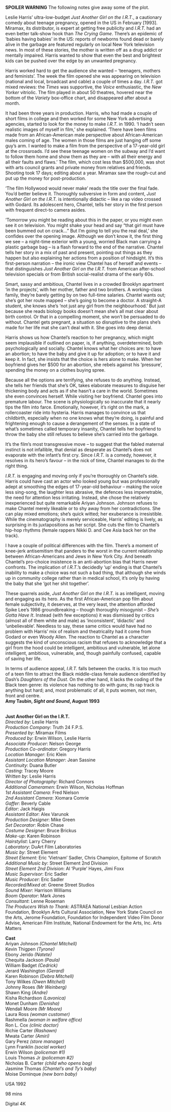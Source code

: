 
**SPOILER WARNING** The following notes give away some of the plot.

Leslie Harris’ ultra-low-budget _Just Another Girl on the I.R.T_., a cautionary comedy about teenage pregnancy, opened in the US in February [1993]. Miramax, its distributor, is expert at getting free publicity and _I.R.T._ had an even better talk-show hook than _The Crying Game_. There’s an epidemic of ‘babies having babies’ in the US: reports of newborns found dead or barely alive in the garbage are featured regularly on local New York television news. In most of these stories, the mother is written off as a drug addict or mentally impaired. Harris wanted to show that even the best and brightest kids can be pushed over the edge by an unwanted pregnancy.

Harris worked hard to get the audience she wanted – ‘teenagers, mothers and feminists’. The week the film opened she was appearing on television (national and local, broadcast and cable) a couple of times a day. _I.R.T._ got mixed reviews: the _Times_ was supportive, the _Voice_ enthusiastic, the _New Yorker_ vitriolic. The film played in about 50 theatres, hovered near the bottom of the _Variety_ box-office chart, and disappeared after about a month.

It had been three years in production. Harris, who had made a couple of short films in college and then worked for some New York advertising agencies, started to look for the money to make _I.R.T._ in 1990. ‘I hadn’t seen realistic images of myself in film,’ she explained. ‘There have been films made from an African-American male perspective about African-American males coming of age. The women in those films are just hanging off some guy’s arm. I wanted to make a film from the perspective of a 17-year-old girl at the crossroads. I’d see these teenage women on the subway and I’d want to follow them home and show them as they are – with all their energy and all their faults and flaws.’ The film, which cost less than $500,000, was shot with arts council grants and private money from relatives and friends. Shooting took 17 days; editing about a year. Miramax saw the rough-cut and put up the money for post-production.

‘The film Hollywood would never make’ reads the title over the final fade. You’d better believe it. Thoroughly subversive in form and content, _Just Another Girl on the I.R.T._ is intentionally didactic – like a rap video crossed with Godard. Its adolescent hero, Chantel, tells her story in the first person with frequent direct-to camera asides.

‘Tomorrow you might be reading about this in the paper, or you might even see it on television. You might shake your head and say “that girl must have been bummed out on crack…” But I’m going to tell you the real deal,’ she confides over the opening image. Although we don’t know it, the first thing we see – a night-time exterior with a young, worried Black man carrying a plastic garbage bag – is a flash forward to the end of the narrative. Chantel tells her story in a mix of past and present, pointing out things as they happen but also explaining her actions from a position of hindsight. It’s this first-person narration – the ironic view Chantel has of herself and events – that distinguishes _Just Another Girl on the I.R.T._ from American after-school television specials or from British social-realist drama of the early 60s.

Smart, sassy and ambitious, Chantel lives in a crowded Brooklyn apartment ‘in the projects’, with her mother, father and two brothers. A working-class family, they’re barely getting by on two full-time salaries. Chantel wants out; she’s got her route mapped – she’s going to become a doctor. A straight-A student, she knows she’s ‘not just any girl from the neighbourhood.’ But just because she reads biology books doesn’t mean she’s all mat clear about birth control. Or that in a compelling moment, she won’t be persuaded to do without. Chantel gets pregnant, a situation so disruptive to the plans she’s made for her life mat she can’t deal with it. She goes into deep denial.

Harris shows us how Chantel’s reaction to her pregnancy, which might seem implausible if outlined on paper, is, if anything, overdetermined, both psychologically and socially. Chantel knows what her choices are: to have an abortion; to have the baby and give it up for adoption; or to have it and keep it. In fact, she insists that the choice is hers alone to make. When her boyfriend gives her $500 for an abortion, she rebels against his ‘pressure’, spending the money on a clothes buying spree.

Because all the options are terrifying, she refuses to do anything. Instead, she tells her friends that she’s OK, takes elaborate measures to disguise her thickening body and acts as if she hasn’t a care in the world. Sometimes she even convinces herself. While visiting her boyfriend. Chantel goes into premature labour. The scene is physiologically so inaccurate that it nearly tips the film into farce. Emotionally, however, it’s right on the mark, a rollercoaster ride into hysteria. Harris manages to convince us that childbirth, especially when no one knows what they’re doing, is painful and frightening enough to cause a derangement of the senses. In a state of what’s sometimes called temporary insanity, Chantel tells her boyfriend to throw the baby she still refuses to believe she’s carried into the garbage.

It’s the film’s most transgressive move – to suggest that the fabled maternal instinct is not infallible, that denial as desperate as Chantel’s does not evaporate with the infant’s first cry. Since _I.R.T._ is a comedy, however, it resolves in its hero’s favour – in the nick of time, Chantel manages to do the right thing.

_I.R.T._ is engaging and moving only if you’re thoroughly on Chantel’s side. Harris could have cast an actor who looked young but was professionally adept at smoothing the edges of 17-year-old behaviour – making the voice less sing-song, the laughter less abrasive, the defences less impenetrable, the need for attention less irritating. Instead, she chose the relatively inexperienced but quite remarkable Ariyan Johnson. Johnson refuses to make Chantel merely likeable or to shy away from her contradictions. She can play mixed emotions; she’s quick witted; her exuberance is irresistible. While the cinematography is merely serviceable, Harris’ editing is lively, as surprising in its juxtapositions as her script. She cuts the film to Chantel’s hip-hop rhythms (female rappers Nikki D. and Cee Asia back her on the track).

I have a couple of political differences with the film. There’s a moment of knee-jerk antisemitism that panders to the worst in the current relationship between African-Americans and Jews in New York City. And beneath Chantel’s pro-choice insistence is an anti-abortion bias that Harris never confronts. The implication of _I.R.T_.’s decidedly ‘up’ ending is that Chantel’s inability to make a choice was not such a bad thing, that although she winds up in community college rather than in medical school, it’s only by having the baby that she ‘got her shit together’.

These quarrels aside, _Just Another Girl on the I.R.T._ is as intelligent, moving and engaging as its  hero. As the first African-American pop film  about female subjectivity, it deserves, at the very  least, the attention afforded Spike Lee’s 1986  groundbreaking – though thoroughly misogynist – _She’s Gotta Have It_. Instead (with few exceptions)  it was dismissed by critics (almost all of  them white and male) as ‘inconsistent’, ‘didactic’  and ‘unbelievable’. Needless to say, these  same critics would have had no problem with  Harris’ mix of realism and theatricality had it  come from Godard or even Woody Allen. The  reaction to Chantel as a character suggests the  kind of unconscious racism that refuses to  acknowledge that a girl from the hood could be  intelligent, ambitious and vulnerable, let alone  intelligent, ambitious, vulnerable, and, though  painfully confused, capable of saving her life.

In terms of audience appeal, _I.R.T._ falls between the cracks. It is too much of a teen film to attract the Black middle-class female audience identified by Dash’s _Daughters of the Dust_. On the other hand, it lacks the coding of the Black teen genre: its violence has nothing to do with guns; its rap track is anything but hard; and, most problematic of all, it puts women, not men, front and centre.  
**Amy Taubin, _Sight and Sound_, August 1993**
<br><br>

**Just Another Girl on the I.R.T.**  
_Directed by_: Leslie Harris  
_Production Company_: Truth 24 F.P.S.  
_Presented by_: Miramax Films  
_Produced by_: Erwin Wilson, Leslie Harris  
_Associate Producer_: Nelson George  
_Production Co-ordinator_: Gregory Harris  
_Location Manager_: Eric Klein  
_Assistant Location Manager_: Jean Sassine  
_Continuity_: Duana Butler  
_Casting_: Tracey Moore  
_Written by_: Leslie Harris  
_Director of Photography_: Richard Connors  
_Additional Cameramen_: Erwin Wilson,  Nicholas Hoffman  
_1st Assistant Camera_: Fred Nielson  
_2nd Assistant Camera_: Xiomara Comrie  
_Gaffer_: Beverly Cable  
_Editor_: Jack Haigis  
_Assistant Editor_: Alex Varunok  
_Production Designer_: Mike Green  
_Set Decorator_: Robin Chase  
_Costume Designer_: Bruce Brickus  
_Make-up_: Karen Robinson  
_Hairstylist_: Larry Cherry  
_Laboratory_: DuArt Film Laboratories  
_Music by_: Street Element  
_Street Element:_ Eric ‘Vietnam’ Sadler,  Chris Champion, Epitome of Scratch  
_Additional Music by_: Street Element 2nd Division  
_Street Element 2nd Division_: Al ‘Purple’ Hayes, Jimi Foxx  
_Music Supervisor_: Eric Sadler  
_Music Producer_: Eric Sadler  
_Recorded/Mixed at_: Greene Street Studios  
_Sound Mixer_: Harrison Williams  
_Boom Operator_: Mark Jones  
_Consultant_: Lenne Roseman  
_The Producers Wish to Thank_: ASTRAEA National Lesbian Action Foundation, Brooklyn Arts Cultural Association, New York State Council on the Arts, Jerome Foundation, Foundation for Independent Video Film Donor Advise, American Film Institute, National Endowment for the Arts, Inc. Arts Matters

**Cast**  
Ariyan Johnson _(Chantel Mitchell)_  
Kevin Thigpen _(Tyrone)_  
Ebony Jerido _(Natete)_  
Chequita Jackson _(Paula)_  
William Badget _(Cedrick)_  
Jerard Washington _(Gerard)_  
Karen Robinson _(Debra Mitchell)_  
Tony Wilkes _(Owen Mitchell)_  
Johnny Roses _(Mr Weinberg)_  
Shawn King _(Andre)_  
Kisha Richardson _(Lavonica)_  
Monet Dunham _(Denisha)_  
Wendall Moore _(Mr Moore)_  
Laura Ross _(woman customer)_  
Rashmella _(woman in welfare office)_  
Ron L. Cox _(clinic doctor)_  
Richie Carter _(Rashawn)_  
Mwata Carter _(Amiri)_  
Gary Perez _(store manager)_  
Lynn Franklin _(social worker)_  
Erwin Wilson _(policeman #1)_  
Louis Thomas Jr _(policeman #2)_  
Nicholas B. Carter _(child who opens bag)_  
Jasmine Thomas _(Chantel’s and Ty’s baby)_  
Moise Dominque _(new born baby)_

USA 1992

98 mins

Digital 4K
<!--stackedit_data:
eyJoaXN0b3J5IjpbMTIzNTM3ODYzOV19
-->